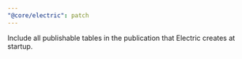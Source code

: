 ```yaml
---
"@core/electric": patch
---
```


Include all publishable tables in the publication that Electric creates at startup.
